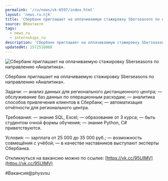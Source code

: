 ```yaml
---
permalink: '/ru/news/vk-6597/index.html'
layout: 'news.ru.njk'
title: 'Сбербанк приглашает на оплачиваемую стажировку Sberseasons по направлению «Аналитика».  Задачи'
source: ВКонтакте
tags:
  - news_ru
  - internships_ru
description: 'Сбербанк приглашает на оплачиваемую стажировку Sberseasons по направлению «Аналитика».  '
updatedAt: 1572516060
---
```

![Сбербанк приглашает на оплачиваемую стажировку Sberseasons по направлению «Аналитика».  ](https://sun9-37.userapi.com/impf/c858436/v858436831/bd91b/DDhgF8qBr4E.jpg?size=1280x900&quality=96&proxy=1&sign=82638598b77c709111060dc4e40a5b43&c_uniq_tag=rqMevdUtmSmYioY3i5C66sZy5yNSA3ppZwHK3fYColo&type=album)

Сбербанк приглашает на оплачиваемую стажировку Sberseasons по направлению «Аналитика».

Задачи:
— анализ данных для регионального дистанционного центра;
— обслуживание баз данных по операционным расходам;
— аналитика способов привлечения клиентов в Сбербанк;
— автоматизация отчётности для регионального центра.

Требования:
— знание SQL, Excel;
— образование от 3 курса;
— быть студентом очной формы обучения;
— знание Python, C# приветствуются.

Условия:
— зарплата от 25 000 до 35 000 руб.;
— возможность совмещёния с учёбой;
— в качестве наставников выступают эксперты Сбербанка.

Откликнуться на вакансию можно по ссылке: [https://vk.cc/95UIMV](https://vk.cc/95UIMV)

#Вакансия@physvsu
